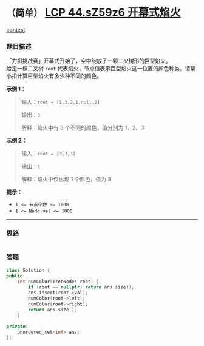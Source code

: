 # `（简单）` [LCP 44.sZ59z6 开幕式焰火](https://leetcode-cn.com/problems/sZ59z6/)

[contest](https://leetcode-cn.com/contest/season/2021-fall/problems/sZ59z6/)

### 题目描述
<p>「力扣挑战赛」开幕式开始了，空中绽放了一颗二叉树形的巨型焰火。<br>
给定一棵二叉树 <code>root</code> 代表焰火，节点值表示巨型焰火这一位置的颜色种类。请帮小扣计算巨型焰火有多少种不同的颜色。</p>
<p><strong>示例 1：</strong></p>
<blockquote>
<p>输入：<code>root = [1,3,2,1,null,2]</code></p>
<p>输出：<code>3</code></p>
<p>解释：焰火中有 3 个不同的颜色，值分别为 1、2、3</p>
</blockquote>
<p><strong>示例 2：</strong></p>
<blockquote>
<p>输入：<code>root = [3,3,3]</code></p>
<p>输出：<code>1</code></p>
<p>解释：焰火中仅出现 1 个颜色，值为 3</p>
</blockquote>
<p><strong>提示：</strong></p>
<ul>
<li><code>1 &lt;= 节点个数 &lt;= 1000</code></li>
<li><code>1 &lt;= Node.val &lt;= 1000</code></li>
</ul>


---
### 思路
```
```



### 答题
``` C++
class Solution {
public:
    int numColor(TreeNode* root) {
        if (root == nullptr) return ans.size();
        ans.insert(root->val);
        numColor(root->left);
        numColor(root->right);
        return ans.size();
    }

private:
    unordered_set<int> ans;
};
```




